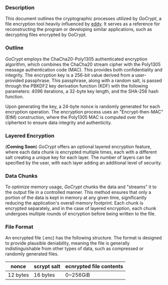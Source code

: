 ### Description
This document outlines the cryptographic processes utilized by _GoCrypt_, a file encryption tool heavily influenced by [eddy](https://github.com/70sh1/eddy/tree/main).
It serves as a reference for reconstructing the program or developing similar applications, such as decrypting files encrypted by GoCrypt.

### Outline
_GoCrypt_ employs the ChaCha20-Poly1305 authenticated encryption algorithm, which combines the ChaCha20 stream cipher with the Poly1305 message authentication code (MAC). This provides both confidentiality and integrity. The encryption key is a 256-bit value derived from a user-provided passphrase. This passphrase, along with a random salt, is passed through the PBKDF2 key derivation function (KDF) with the following parameters: 4096 iterations, a 32-byte key length, and the SHA-256 hash function.

Upon generating the key, a 24-byte nonce is randomly generated for each encryption operation. The encryption process uses an "Encrypt-then-MAC" (EtM) construction, where the Poly1305 MAC is computed over the ciphertext to ensure data integrity and authenticity.

### Layered Encryption
(**Coming Soon**) _GoCrypt_ offers an optional layered encryption feature, where each data chunk is encrypted multiple times, each with a different salt creating a unique key for each layer. The number of layers can be specified by the user, with each layer adding an additional level of security.

### Data Chunks
To optimize memory usage, _GoCrypt_ chunks the data and "streams" it to the output file in a controlled manner. This method ensures that only a portion of the data is kept in memory at any given time, significantly reducing the application's overall memory footprint. Each chunk is encrypted separately, and in the case of layered encryption, each chunk undergoes multiple rounds of encryption before being written to the file.

### File Format
An encrypted file (.enc) has the following structure. The format is designed to provide plausible deniability, meaning the file is generally indistinguishable from other types of data, such as compressed or randomly generated files.

| nonce    | scrypt salt | ecnrypted file contents |
| -------- | ----------- | ----------------------- |
| 12 bytes | 16 bytes    | 0~256GiB                |
